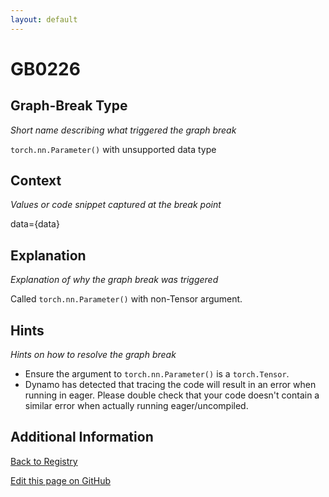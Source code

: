 ```yaml
---
layout: default
---
```

# GB0226

## Graph-Break Type
*Short name describing what triggered the graph break*

`torch.nn.Parameter()` with unsupported data type

## Context
*Values or code snippet captured at the break point*

data={data}

## Explanation
*Explanation of why the graph break was triggered*

Called `torch.nn.Parameter()` with non-Tensor argument.

## Hints
*Hints on how to resolve the graph break*

- Ensure the argument to `torch.nn.Parameter()` is a `torch.Tensor`.
- Dynamo has detected that tracing the code will result in an error when running in eager. Please double check that your code doesn't contain a similar error when actually running eager/uncompiled.


## Additional Information

<!-- ADDITIONAL INFORMATION START - Add custom information below this line -->

<!-- ADDITIONAL INFORMATION END -->

[Back to Registry](../index.html)

[Edit this page on GitHub](https://github.com/pytorch-labs/compile-graph-break-site/edit/main/docs/gb/gb0226.md)
